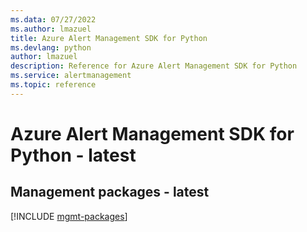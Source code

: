 ```yaml
---
ms.data: 07/27/2022
ms.author: lmazuel
title: Azure Alert Management SDK for Python
ms.devlang: python
author: lmazuel
description: Reference for Azure Alert Management SDK for Python
ms.service: alertmanagement
ms.topic: reference
---
```

# Azure Alert Management SDK for Python - latest

## Management packages - latest
[!INCLUDE [mgmt-packages](alert-management-mgmt-index.md)]